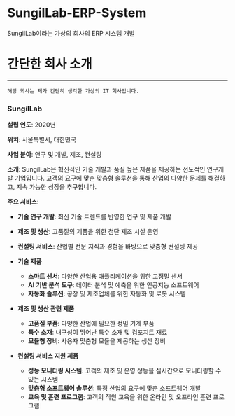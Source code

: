 # SungilLab-ERP-System
SungilLab이라는 가상의 회사의 ERP 시스템 개발


# 간단한 회사 소개
*** 
```
해당 회사는 제가 간단히 생각한 가상의 IT 회사입니다.
```
### **SungilLab**

**설립 연도**: 2020년

**위치**: 서울특별시, 대한민국

**사업 분야**: 연구 및 개발, 제조, 컨설팅

**소개**: SungilLab은 혁신적인 기술 개발과 품질 높은 제품을 제공하는 선도적인 연구개발 기업입니다. 고객의 요구에 맞춘 맞춤형 솔루션을 통해 산업의 다양한 문제를 해결하고, 지속 가능한 성장을 추구합니다.

**주요 서비스**:
- **기술 연구 개발**: 최신 기술 트렌드를 반영한 연구 및 제품 개발
- **제조 및 생산**: 고품질의 제품을 위한 첨단 제조 시설 운영
- **컨설팅 서비스**: 산업별 전문 지식과 경험을 바탕으로 맞춤형 컨설팅 제공

- **기술 제품**
    - **스마트 센서**: 다양한 산업용 애플리케이션을 위한 고정밀 센서
    - **AI 기반 분석 도구**: 데이터 분석 및 예측을 위한 인공지능 소프트웨어
    - **자동화 솔루션**: 공장 및 제조업체를 위한 자동화 및 로봇 시스템
- **제조 및 생산 관련 제품**
    - **고품질 부품**: 다양한 산업에 필요한 정밀 기계 부품
    - **특수 소재**: 내구성이 뛰어난 특수 소재 및 컴포지트 재료
    - **모듈형 장비**: 사용자 맞춤형 모듈을 제공하는 생산 장비
- **컨설팅 서비스 지원 제품**
    - **성능 모니터링 시스템**: 고객의 제조 및 운영 성능을 실시간으로 모니터링할 수 있는 시스템
    - **맞춤형 소프트웨어 솔루션**: 특정 산업의 요구에 맞춘 소프트웨어 개발
    - **교육 및 훈련 프로그램**: 고객의 직원 교육을 위한 온라인 및 오프라인 훈련 프로그램
